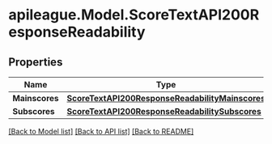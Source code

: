 # apileague.Model.ScoreTextAPI200ResponseReadability

## Properties

Name | Type | Description | Notes
------------ | ------------- | ------------- | -------------
**Mainscores** | [**ScoreTextAPI200ResponseReadabilityMainscores**](ScoreTextAPI200ResponseReadabilityMainscores.md) |  | [optional] 
**Subscores** | [**ScoreTextAPI200ResponseReadabilitySubscores**](ScoreTextAPI200ResponseReadabilitySubscores.md) |  | [optional] 

[[Back to Model list]](../README.md#documentation-for-models) [[Back to API list]](../README.md#documentation-for-api-endpoints) [[Back to README]](../README.md)

